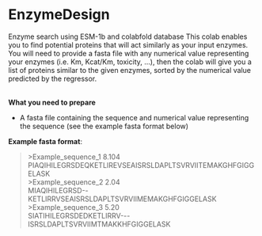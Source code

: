 # EnzymeDesign

Enzyme search using ESM-1b and colabfold database
This colab enables you to find potential proteins that will act similarly as your input enzymes. You will need to provide a fasta file with any numerical value representing your enzymes (i.e. Km, Kcat/Km, toxicity, ...), then the colab will give you a list of proteins similar to the given enzymes, sorted by the numerical value predicted by the regressor.

<br>
<b>What you need to prepare</b>

* A fasta file containing the sequence and numerical value representing the sequence (see the example fasta format below)


<b>Example fasta format</b>:
>\>Example_sequence_1 8.104<br>
PIAQIHILEGRSDEQKETLIREVSEAISRSLDAPLTSVRVIITEMAKGHFGIGGELASK<br>
>\>Example_sequence_2 2.04<br>
MIAQIHILEGRSD--KETLIRRVSEAISRSLDAPLTSVRVIIMEMAKGHFGIGGELASK<br>
>\>Example_sequence_3 5.20<br>
SIATIHILEGRSDEDKETLIRRV---ISRSLDAPLTSVRVIIMTMAKKHFGIGGELASK
